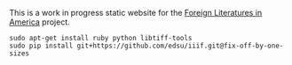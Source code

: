 This is a work in progress static website for the [Foreign Literatures in America](http://mith.umd.edu/research/project/fla/) project.

    sudo apt-get install ruby python libtiff-tools
    sudo pip install git+https://github.com/edsu/iiif.git@fix-off-by-one-sizes
